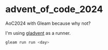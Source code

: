 # advent_of_code_2024

AoC2024 with Gleam because why not?

I'm using [gladvent](https://github.com/TanklesXL/gladvent) as a runner.

```sh
gleam run run <day>
```
